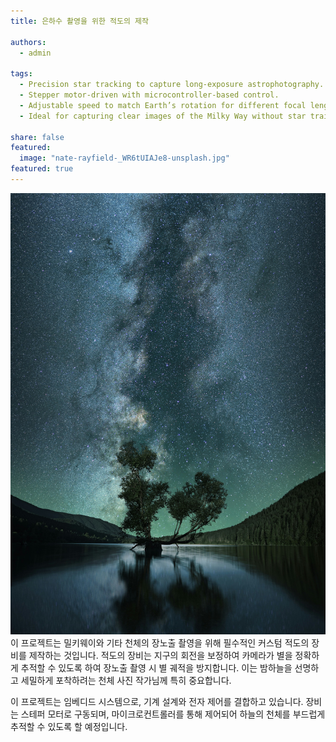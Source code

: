 ```yaml
---
title: 은하수 촬영을 위한 적도의 제작

authors:
  - admin
  
tags:
  - Precision star tracking to capture long-exposure astrophotography.
  - Stepper motor-driven with microcontroller-based control.
  - Adjustable speed to match Earth’s rotation for different focal lengths.
  - Ideal for capturing clear images of the Milky Way without star trails.

share: false
featured: 
  image: "nate-rayfield-_WR6tUIAJe8-unsplash.jpg"
featured: true
---
```

![Milky Way](nate-rayfield-_WR6tUIAJe8-unsplash.jpg)
이 프로젝트는 밀키웨이와 기타 천체의 장노출 촬영을 위해 필수적인 커스텀 적도의 장비를 제작하는 것입니다. 적도의 장비는 지구의 회전을 보정하여 카메라가 별을 정확하게 추적할 수 있도록 하여 장노출 촬영 시 별 궤적을 방지합니다. 이는 밤하늘을 선명하고 세밀하게 포착하려는 천체 사진 작가님께 특히 중요합니다.

이 프로젝트는 임베디드 시스템으로, 기계 설계와 전자 제어를 결합하고 있습니다. 장비는 스테퍼 모터로 구동되며, 마이크로컨트롤러를 통해 제어되어 하늘의 천체를 부드럽게 추적할 수 있도록 할 예정입니다.
<!--more-->
